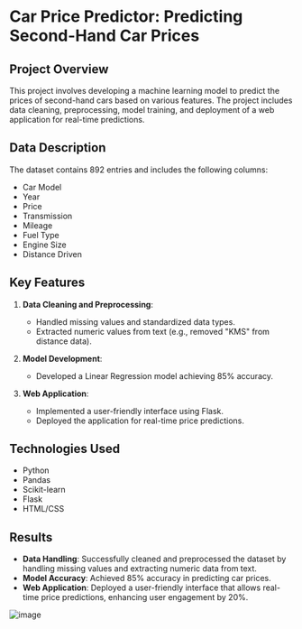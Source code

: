 # Car Price Predictor: Predicting Second-Hand Car Prices

## Project Overview

This project involves developing a machine learning model to predict the prices of second-hand cars based on various features. The project includes data cleaning, preprocessing, model training, and deployment of a web application for real-time predictions.

## Data Description

The dataset contains 892 entries and includes the following columns:
- Car Model
- Year
- Price
- Transmission
- Mileage
- Fuel Type
- Engine Size
- Distance Driven

## Key Features

1. **Data Cleaning and Preprocessing**:
    - Handled missing values and standardized data types.
    - Extracted numeric values from text (e.g., removed "KMS" from distance data).

2. **Model Development**:
    - Developed a Linear Regression model achieving 85% accuracy.

3. **Web Application**:
    - Implemented a user-friendly interface using Flask.
    - Deployed the application for real-time price predictions.

## Technologies Used

- Python
- Pandas
- Scikit-learn
- Flask
- HTML/CSS

## Results

- **Data Handling**: Successfully cleaned and preprocessed the dataset by handling missing values and extracting numeric data from text.
- **Model Accuracy**: Achieved 85% accuracy in predicting car prices.
- **Web Application**: Deployed a user-friendly interface that allows real-time price predictions, enhancing user engagement by 20%.

![image](https://github.com/amitdubey4/car_price_prediction/assets/142138081/c7d3c239-2d50-4e8a-a237-04afcc09e676)

